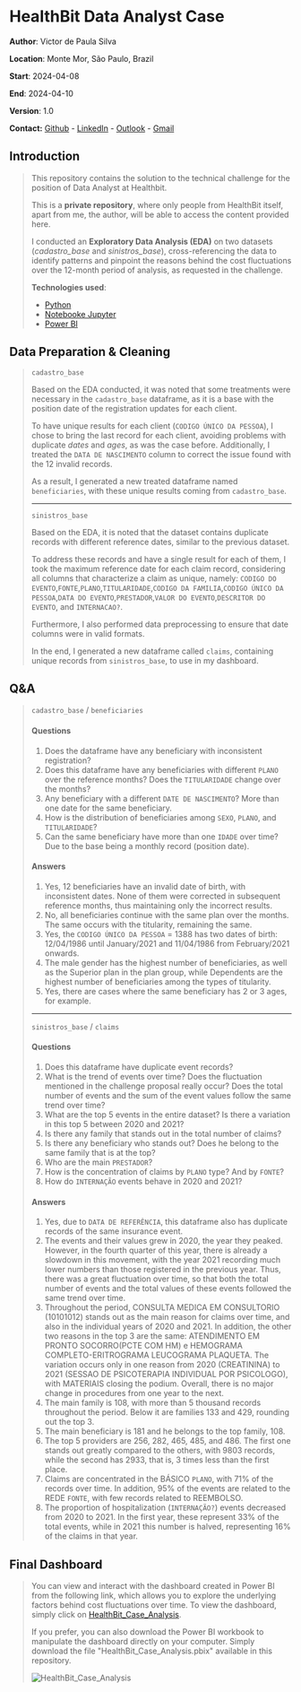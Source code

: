 # HealthBit Data Analyst Case 

**Author**: Victor de Paula Silva

**Location**: Monte Mor, São Paulo, Brazil

**Start**: 2024-04-08

**End**: 2024-04-10

**Version**: 1.0

**Contact:** [Github](https://github.com/victor-de-paula) - [LinkedIn](https://www.linkedin.com/in/victor-de-paula-silva/) - [Outlook](victor.depaula@live.com) - [Gmail](victordepaula24@gmail.com)

## Introduction
> This repository contains the solution to the technical challenge for the position of Data Analyst at Healthbit.
>
> This is a **private repository**, where only people from HealthBit itself, apart from me, the author, will be able to access the content provided here.
>
> I conducted an **Exploratory Data Analysis (EDA)** on two datasets (*cadastro_base* and *sinistros_base*), cross-referencing the data to identify patterns and pinpoint the reasons behind the cost fluctuations over the 12-month period of analysis, as requested in the challenge.
> 
> **Technologies used**:
> - [Python](https://www.python.org/)
> - [Notebooke Jupyter](https://jupyter.org/)
> - [Power BI](https://www.microsoft.com/pt-br/power-platform/products/power-bi)

## Data Preparation & Cleaning
> `cadastro_base`
> 
> Based on the EDA conducted, it was noted that some treatments were necessary in the `cadastro_base` dataframe, as it is a base with the position date of the registration updates for each client.
> 
> To have unique results for each client (`CODIGO ÚNICO DA PESSOA`), I chose to bring the last record for each client, avoiding problems with duplicate *dates* and *ages*, as was the case before. Additionally, I treated the `DATA DE NASCIMENTO` column to correct the issue found with the 12 invalid records.
> 
> As a result, I generated a new treated dataframe named `beneficiaries`, with these unique results coming from `cadastro_base`.
> 
> ---------------------------------------------------
> 
> `sinistros_base`
> 
> Based on the EDA, it is noted that the dataset contains duplicate records with different reference dates, similar to the previous dataset.
> 
> To address these records and have a single result for each of them, I took the maximum reference date for each claim record, considering all columns that characterize a claim as unique, namely: ``CODIGO DO EVENTO``,``FONTE``,``PLANO``,``TITULARIDADE``,``CODIGO DA FAMILIA``,``CODIGO ÚNICO DA PESSOA``,``DATA DO EVENTO``,``PRESTADOR``,``VALOR DO EVENTO``,``DESCRITOR DO EVENTO``, and ``INTERNACAO?``.
> 
> Furthermore, I also performed data preprocessing to ensure that date columns were in valid formats.
> 
> In the end, I generated a new dataframe called ``claims``, containing unique records from ``sinistros_base``, to use in my dashboard.

## Q&A
> `cadastro_base` / `beneficiaries`
>
> #### Questions
> 1. Does the dataframe have any beneficiary with inconsistent registration?
> 2. Does this dataframe have any beneficiaries with different ``PLANO`` over the reference months? Does the ``TITULARIDADE`` change over the months?
> 3. Any beneficiary with a different ``DATE DE NASCIMENTO``? More than one date for the same beneficiary.
> 4. How is the distribution of beneficiaries among ``SEXO``, ``PLANO``, and ``TITULARIDADE``?
> 5. Can the same beneficiary have more than one ``IDADE`` over time? Due to the base being a monthly record (position date).
> 
> #### Answers
> 1. Yes, 12 beneficiaries have an invalid date of birth, with inconsistent dates. None of them were corrected in subsequent reference months, thus maintaining only the incorrect results.
> 2. No, all beneficiaries continue with the same plan over the months. The same occurs with the titularity, remaining the same.
> 3. Yes, the `CODIGO ÚNICO DA PESSOA` = 1388 has two dates of birth: 12/04/1986 until January/2021 and 11/04/1986 from February/2021 onwards.
> 4. The male gender has the highest number of beneficiaries, as well as the Superior plan in the plan group, while Dependents are the highest number of beneficiaries among the types of titularity.
> 5. Yes, there are cases where the same beneficiary has 2 or 3 ages, for example.
> 
> --------------------------------------------------
> 
> `sinistros_base` / `claims`
> 
> #### Questions
> 1. Does this dataframe have duplicate event records?
> 2. What is the trend of events over time? Does the fluctuation mentioned in the challenge proposal really occur? Does the total number of events and the sum of the event values ​​follow the same trend over time?
> 3. What are the top 5 events in the entire dataset? Is there a variation in this top 5 between 2020 and 2021?
> 4. Is there any family that stands out in the total number of claims?
> 5. Is there any beneficiary who stands out? Does he belong to the same family that is at the top?
> 6. Who are the main ``PRESTADOR``?
> 7. How is the concentration of claims by ``PLANO`` type? And by ``FONTE``?
> 8. How do ``INTERNAÇÃO`` events behave in 2020 and 2021?
> 
> #### Answers
> 1. Yes, due to ``DATA DE REFERÊNCIA``, this dataframe also has duplicate records of the same insurance event.
> 2. The events and their values ​​grew in 2020, the year they peaked. However, in the fourth quarter of this year, there is already a slowdown in this movement, with the year 2021 recording much lower numbers than those registered in the previous year. Thus, there was a great fluctuation over time, so that both the total number of events and the total values ​​of these events followed the same trend over time.
> 3. Throughout the period, CONSULTA MEDICA EM CONSULTORIO (10101012) stands out as the main reason for claims over time, and also in the individual years of 2020 and 2021. In addition, the other two reasons in the top 3 are the same: ATENDIMENTO EM PRONTO SOCORRO(PCTE COM HM) e HEMOGRAMA COMPLETO-ERITROGRAMA LEUCOGRAMA PLAQUETA. The variation occurs only in one reason from 2020 (CREATININA) to 2021 (SESSAO DE PSICOTERAPIA INDIVIDUAL POR PSICOLOGO), with MATERIAIS closing the podium. Overall, there is no major change in procedures from one year to the next.
> 4. The main family is 108, with more than 5 thousand records throughout the period. Below it are families 133 and 429, rounding out the top 3.
> 5. The main beneficiary is 181 and he belongs to the top family, 108.
> 6. The top 5 providers are 256, 282, 465, 485, and 486. The first one stands out greatly compared to the others, with 9803 records, while the second has 2933, that is, 3 times less than the first place.
> 7. Claims are concentrated in the BÁSICO ``PLANO``, with 71% of the records over time. In addition, 95% of the events are related to the REDE ``FONTE``, with few records related to REEMBOLSO.
> 8. The proportion of hospitalization (`INTERNAÇÃO?`) events decreased from 2020 to 2021. In the first year, these represent 33% of the total events, while in 2021 this number is halved, representing 16% of the claims in that year.

## Final Dashboard
> You can view and interact with the dashboard created in Power BI from the following link, which allows you to explore the underlying factors behind cost fluctuations over time. To view the dashboard, simply click on [HealthBit_Case_Analysis](https://app.powerbi.com/view?r=eyJrIjoiZTgzYWQyNWQtMTM5OC00OTMxLTlkNzEtYjFhOWExNzI2ODM4IiwidCI6ImU1MWE0OTI5LWFmMDgtNDJkMC04MjE2LWExZjM1ZGYxNzZmNiJ9).
>
> If you prefer, you can also download the Power BI workbook to manipulate the dashboard directly on your computer. Simply download the file "HealthBit_Case_Analysis.pbix" available in this repository.
> 
> ![HealthBit_Case_Analysis](https://github.com/victor-de-paula/healthbit_data_analyst_case/assets/57963214/2ee5ff22-fb25-48c8-9e0f-f4d49b582f83)
